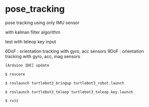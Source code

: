 # pose_tracking

pose tracking using only IMU sensor

with kalman filter algorithm

test with teleop key input

6DoF : orientation tracking with gyro, acc sensors
9DoF : orientation tracking with gyro, acc, mag sensors


```bash
[Arduino IDE] update
```

```bash
$ roscore
```

```bash
$ roslaunch turtlebot3_bringup turtlebot3_robot.launch
```

```bash
$ roslaunch turtlebot3_teleop turtlebot3_teleop_key.launch
```

```bash
$ rviz
```
